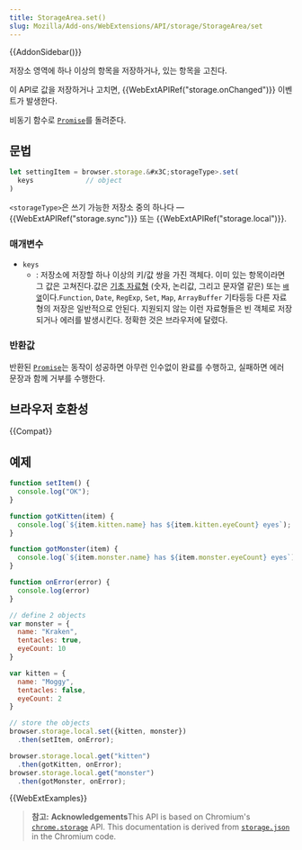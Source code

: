```yaml
---
title: StorageArea.set()
slug: Mozilla/Add-ons/WebExtensions/API/storage/StorageArea/set
---
```

{{AddonSidebar()}}

저장소 영역에 하나 이상의 항목을 저장하거나, 있는 항목을 고친다.

이 API로 값을 저장하거나 고치면, {{WebExtAPIRef("storage.onChanged")}} 이벤트가 발생한다.

비동기 함수로 [`Promise`](/ko/docs/Web/JavaScript/Reference/Global_Objects/Promise)를 돌려준다.

## 문법

```js
let settingItem = browser.storage.&#x3C;storageType>.set(
  keys             // object
)
```

`<storageType>`은 쓰기 가능한 저장소 중의 하나다 — {{WebExtAPIRef("storage.sync")}} 또는 {{WebExtAPIRef("storage.local")}}.

### 매개변수

- `keys`
  - : 저장소에 저장할 하나 이상의 키/값 쌍을 가진 객체다. 이미 있는 항목이라면 그 값은 고쳐진다.값은 [기초 자료형](/ko/docs/Glossary/Primitive) (숫자, 논리값, 그리고 문자열 같은) 또는 [`배열`](/ko/docs/Web/JavaScript/Reference/Global_Objects/Array)이다.`Function`, `Date`, `RegExp`, `Set`, `Map`, `ArrayBuffer` 기타등등 다른 자료형의 저장은 일반적으로 안된다. 지원되지 않는 이런 자료형들은 빈 객체로 저장되거나 에러를 발생시킨다. 정확한 것은 브라우저에 달렸다.

### 반환값

반환된 [`Promise`](/ko/docs/Web/JavaScript/Reference/Global_Objects/Promise)는 동작이 성공하면 아무런 인수없이 완료를 수행하고, 실패하면 에러 문장과 함께 거부를 수행한다.

## 브라우저 호환성

{{Compat}}

## 예제

```js
function setItem() {
  console.log("OK");
}

function gotKitten(item) {
  console.log(`${item.kitten.name} has ${item.kitten.eyeCount} eyes`);
}

function gotMonster(item) {
  console.log(`${item.monster.name} has ${item.monster.eyeCount} eyes`);
}

function onError(error) {
  console.log(error)
}

// define 2 objects
var monster = {
  name: "Kraken",
  tentacles: true,
  eyeCount: 10
}

var kitten = {
  name: "Moggy",
  tentacles: false,
  eyeCount: 2
}

// store the objects
browser.storage.local.set({kitten, monster})
  .then(setItem, onError);

browser.storage.local.get("kitten")
  .then(gotKitten, onError);
browser.storage.local.get("monster")
  .then(gotMonster, onError);
```

{{WebExtExamples}}

> **참고:** **Acknowledgements**This API is based on Chromium's [`chrome.storage`](https://developer.chrome.com/extensions/storage) API. This documentation is derived from [`storage.json`](https://chromium.googlesource.com/chromium/src/+/master/extensions/common/api/storage.json) in the Chromium code.
